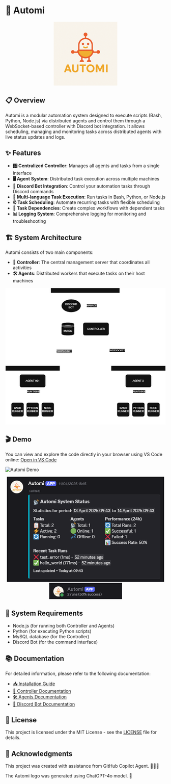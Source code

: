 # 🤖 Automi

<div align="center">
  <img src="./docs/attachments/automi_logo.png" width="200" alt="Automi Logo">
</div>

## 📋 Overview

Automi is a modular automation system designed to execute scripts (Bash, Python, Node.js) via distributed agents and control them through a WebSocket-based controller with Discord bot integration. It allows scheduling, managing and monitoring tasks across distributed agents with live status updates and logs.

## ✨ Features

- **🎛️ Centralized Controller**: Manages all agents and tasks from a single interface
- **🖥️ Agent System**: Distributed task execution across multiple machines
- **🤖 Discord Bot Integration**: Control your automation tasks through Discord commands
- **📜 Multi-language Task Execution**: Run tasks in Bash, Python, or Node.js
- **⏰ Task Scheduling**: Automate recurring tasks with flexible scheduling
- **🔄 Task Dependencies**: Create complex workflows with dependent tasks
- **📊 Logging System**: Comprehensive logging for monitoring and troubleshooting

## 🏗️ System Architecture

Automi consists of two main components:

- **🧠 Controller**: The central management server that coordinates all activities
- **🛠️ Agents**: Distributed workers that execute tasks on their host machines

<div align="center">
  <img src="./docs/attachments/architecture_diagram.png" alt="System Architecture">
</div>

## 🎬 Demo

You can view and explore the code directly in your browser using VS Code online:
[Open in VS Code](https://vscode.dev/github/sergiusz-x/automi)

![Automi Demo](./docs/attachments/demo.gif)
<div align="center">
  <img src="./docs/attachments/bot_status.png" alt="Bot status">
  <br>
  <img src="./docs/attachments/bot_presence.png" alt="Bot presence">
</div>

## 📝 System Requirements

- Node.js (for running both Controller and Agents)
- Python (for executing Python scripts)
- MySQL database (for the Controller)
- Discord Bot (for the command interface)

## 📚 Documentation

For detailed information, please refer to the following documentation:

- [📥 Installation Guide](./docs/INSTALLATION.md)
- [🧠 Controller Documentation](./docs/CONTROLLER.md)
- [🛠️ Agents Documentation](./docs/AGENTS.md)
- [🤖 Discord Bot Documentation](./docs/BOT.md)

## 📜 License

This project is licensed under the MIT License - see the [LICENSE](./LICENSE) file for details.

## 🙏 Acknowledgments

This project was created with assistance from GitHub Copilot Agent. 🚀👨‍💻

The Automi logo was generated using ChatGPT-4o model. 🎨